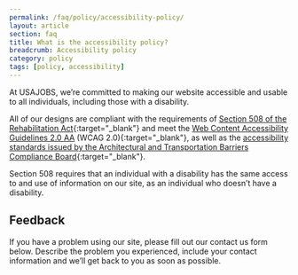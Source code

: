 ```yaml
---
permalink: /faq/policy/accessibility-policy/
layout: article
section: faq
title: What is the accessibility policy?
breadcrumb: Accessibility policy
category: policy
tags: [policy, accessibility]
---
```


At USAJOBS, we’re committed to making our website accessible and usable to all individuals, including those with a disability. 

All of our designs are compliant with the requirements of [Section 508 of the Rehabilitation Act](http://www.section508.gov/){:target="_blank"} and meet the [Web Content Accessibility Guidelines 2.0 AA](http://www.w3.org/TR/WCAG20/) (WCAG 2.0){:target="_blank"}, as well as the [accessibility standards issued by the Architectural and Transportation Barriers Compliance Board](https://www.access-board.gov/guidelines-and-standards/communications-and-it/about-the-ict-refresh/final-rule){:target="_blank"}. 

Section 508 requires that an individual with a disability has the same access to and use of information on our site, as an individual who doesn’t have a disability.

## Feedback
If you have a problem using our site, please fill out our contact us form below. Describe the problem you experienced, include your contact information and we’ll get back to you as soon as possible.
